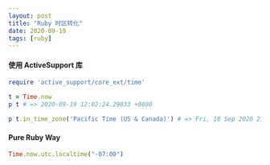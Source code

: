 ```yaml
---
layout: post
title: "Ruby 时区转化"
date: 2020-09-19
tags: [ruby]
---
```


#### 使用 ActiveSupport 库

```ruby
require 'active_support/core_ext/time'

t = Time.now
p t # => 2020-09-19 12:02:24.29833 +0800

p t.in_time_zone('Pacific Time (US & Canada)') # => Fri, 18 Sep 2020 21:02:24 PDT -07:00
```

#### Pure Ruby Way

```ruby
Time.now.utc.localtime("-07:00")
```
